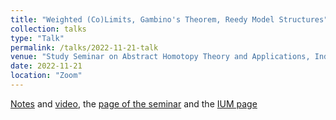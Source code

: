 ```yaml
---
title: "Weighted (Co)Limits, Gambino's Theorem, Reedy Model Structures"
collection: talks
type: "Talk"
permalink: /talks/2022-11-21-talk
venue: "Study Seminar on Abstract Homotopy Theory and Applications, Independent University of Moscow"
date: 2022-11-21
location: "Zoom"
---
```


[Notes](https://magisterlud.github.io/files/the_seminar_/weighted_colimits_Gambino.pdf) and [video](https://www.youtube.com/watch?v=DLvt0WH_HYs&feature=youtu.be), the [page of the seminar](https://sites.google.com/view/homotopy-basics-seminar) and the [IUM page](https://ium.mccme.ru/f22/f22-kaledin.html)
